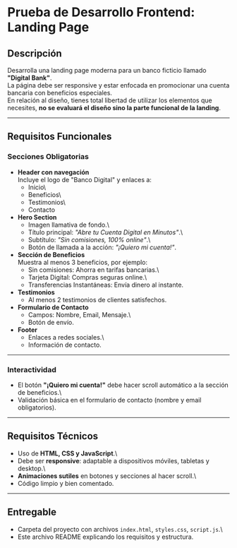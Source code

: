 # Prueba de Desarrollo Frontend: Landing Page

## Descripción

Desarrolla una landing page moderna para un banco ficticio llamado
**"Digital Bank"**.\
La página debe ser responsive y estar enfocada en promocionar una cuenta
bancaria con beneficios especiales.\
En relación al diseño, tienes total libertad de utilizar los elementos
que necesites, **no se evaluará el diseño sino la parte funcional de la
landing**.

------------------------------------------------------------------------

## Requisitos Funcionales

### Secciones Obligatorias

-   **Header con navegación**\
    Incluye el logo de "Banco Digital" y enlaces a:
    -   Inicio\
    -   Beneficios\
    -   Testimonios\
    -   Contacto
-   **Hero Section**
    -   Imagen llamativa de fondo.\
    -   Título principal: *"Abre tu Cuenta Digital en Minutos"*.\
    -   Subtítulo: *"Sin comisiones, 100% online"*.\
    -   Botón de llamada a la acción: *"¡Quiero mi cuenta!"*.
-   **Sección de Beneficios**\
    Muestra al menos 3 beneficios, por ejemplo:
    -   Sin comisiones: Ahorra en tarifas bancarias.\
    -   Tarjeta Digital: Compras seguras online.\
    -   Transferencias Instantáneas: Envía dinero al instante.
-   **Testimonios**
    -   Al menos 2 testimonios de clientes satisfechos.
-   **Formulario de Contacto**
    -   Campos: Nombre, Email, Mensaje.\
    -   Botón de envío.
-   **Footer**
    -   Enlaces a redes sociales.\
    -   Información de contacto.

------------------------------------------------------------------------

### Interactividad

-   El botón **"¡Quiero mi cuenta!"** debe hacer scroll automático a la
    sección de beneficios.\
-   Validación básica en el formulario de contacto (nombre y email
    obligatorios).

------------------------------------------------------------------------

## Requisitos Técnicos

-   Uso de **HTML, CSS y JavaScript**.\
-   Debe ser **responsive**: adaptable a dispositivos móviles, tabletas
    y desktop.\
-   **Animaciones sutiles** en botones y secciones al hacer scroll.\
-   Código limpio y bien comentado.

------------------------------------------------------------------------

## Entregable

-   Carpeta del proyecto con archivos `index.html`, `styles.css`,
    `script.js`.\
-   Este archivo README explicando los requisitos y estructura.
